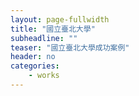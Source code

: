 ```yaml
---
layout: page-fullwidth
title: "國立臺北大學"
subheadline: ""
teaser: "國立臺北大學成功案例"
header: no
categories:
    - works
---
```

